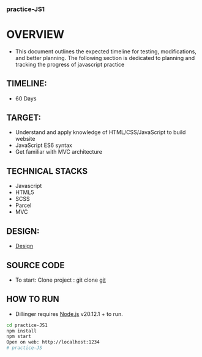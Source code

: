 ### practice-JS1

# OVERVIEW

- This document outlines the expected timeline for testing, modifications, and better planning. The following section is dedicated to planning and tracking the progress of javascript practice

## TIMELINE:

- 60 Days

## TARGET:

- Understand and apply knowledge of HTML/CSS/JavaScript to build website
- JavaScript ES6 syntax
- Get familiar with MVC architecture

## TECHNICAL STACKS

- Javascript
- HTML5
- SCSS
- Parcel
- MVC

## DESIGN:

- [Design](https://www.figma.com/design/VYV1c35t5vJMqHbi8UJIhk/Movie-App?node-id=0-1&t=U4Z4L3hi5vkqTJBz-0)

## SOURCE CODE

- To start: Clone project : git clone [git](https://github.com/thuan734655/practice-JS.git)

## HOW TO RUN

- Dillinger requires [Node.js](https://nodejs.org/) v20.12.1 + to run.

```sh
cd practice-JS1
npm install
npm start
Open on web: http://localhost:1234
# practice-JS
```
